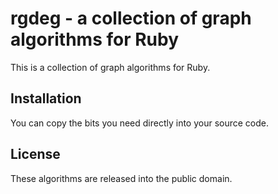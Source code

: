 rgdeg - a collection of graph algorithms for Ruby
====

This is a collection of graph algorithms for Ruby.


Installation
--

You can copy the bits you need directly into your source code.


License
--

These algorithms are released into the public domain.